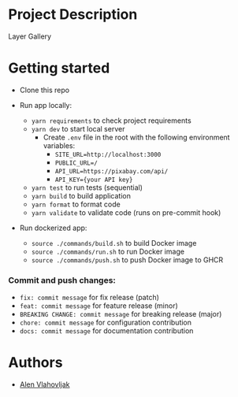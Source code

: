 # Project Description
Layer Gallery

# Getting started

- Clone this repo

- Run app locally:
    - `yarn requirements` to check project requirements
    - `yarn dev` to start local server
      - Create `.env` file in the root with the following environment variables:
        - `SITE_URL=http://localhost:3000`
        - `PUBLIC_URL=/`
        - `API_URL=https://pixabay.com/api/`
        - `API_KEY={your API key}`
    - `yarn test` to run tests (sequential)
    - `yarn build` to build application
    - `yarn format` to format code
    - `yarn validate` to validate code (runs on pre-commit hook)

- Run dockerized app:
    - `source ./commands/build.sh` to build Docker image
    - `source ./commands/run.sh` to run Docker image
    - `source ./commands/push.sh` to push Docker image to GHCR

### Commit and push changes:
- `fix: commit message` for fix release (patch)
- `feat: commit message` for feature release (minor)
- `BREAKING CHANGE: commit message` for breaking release (major)
- `chore: commit message` for configuration contribution
- `docs: commit message` for documentation contribution

# Authors
- [Alen Vlahovljak](https://github.com/alenvlahovljak)
